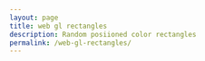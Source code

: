 ```yaml
---
layout: page
title: web gl rectangles
description: Random posiioned color rectangles
permalink: /web-gl-rectangles/
---
```


<script id="2d-vertex-shader" type="x-shader/x-vertex">
attribute vec2 a_position;

uniform vec2 u_resolution;

void main() {
   // convert the rectangle from pixels to 0.0 to 1.0
   vec2 zeroToOne = a_position / u_resolution;

   // convert from 0->1 to 0->2
   vec2 zeroToTwo = zeroToOne * 2.0;

   // convert from 0->2 to -1->+1 (clipspace)
   vec2 clipSpace = zeroToTwo - 1.0;

   gl_Position = vec4(clipSpace*vec2(1, -1), 0, 1);
}
</script>

<script id="2d-fragment-shader" type="x-shader/x-fragment">
precision mediump float;

uniform vec4 u_color;

void main() {
   gl_FragColor = u_color;
}
</script>

<script type="text/javascript" src="../js/canvasExperiments/webgl/Common/webgl-utils.js"></script>
<script type="text/javascript" src="../js/canvasExperiments/webgl/Common/initShaders.js"></script>
<script type="text/javascript" src="../js/canvasExperiments/webgl/Common/MV.js"></script>
<script type="text/javascript" src="../js/canvasExperiments/webgl/rectangles.js"></script>

<canvas id="canvas" width="400" height="300"></canvas>
